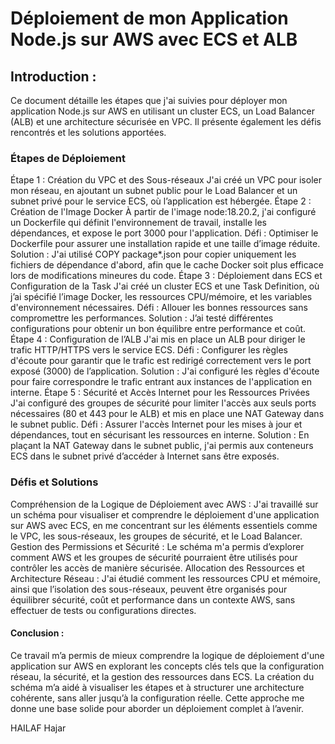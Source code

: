 # Déploiement de mon Application Node.js sur AWS avec ECS et ALB

## Introduction :
Ce document détaille les étapes que j'ai suivies pour déployer mon application Node.js sur AWS en utilisant un cluster ECS, un Load Balancer (ALB) et une architecture sécurisée en VPC. Il présente également les défis rencontrés et les solutions apportées.

###  Étapes de Déploiement
Étape 1 : Création du VPC et des Sous-réseaux
J'ai créé un VPC pour isoler mon réseau, en ajoutant un subnet public pour le Load Balancer et un subnet privé pour le service ECS, où l’application est hébergée.
Étape 2 : Création de l'Image Docker
À partir de l'image node:18.20.2, j'ai configuré un Dockerfile qui définit l'environnement de travail, installe les dépendances, et expose le port 3000 pour l'application.
Défi : Optimiser le Dockerfile pour assurer une installation rapide et une taille d’image réduite.
Solution : J'ai utilisé COPY package*.json pour copier uniquement les fichiers de dépendance d'abord, afin que le cache Docker soit plus efficace lors de modifications mineures du code.
Étape 3 : Déploiement dans ECS et Configuration de la Task
J'ai créé un cluster ECS et une Task Definition, où j’ai spécifié l’image Docker, les ressources CPU/mémoire, et les variables d'environnement nécessaires.
Défi : Allouer les bonnes ressources sans compromettre les performances.
Solution : J’ai testé différentes configurations pour obtenir un bon équilibre entre performance et coût.
Étape 4 : Configuration de l’ALB
J'ai mis en place un ALB pour diriger le trafic HTTP/HTTPS vers le service ECS.
Défi : Configurer les règles d'écoute pour garantir que le trafic est redirigé correctement vers le port exposé (3000) de l’application.
Solution : J'ai configuré les règles d'écoute pour faire correspondre le trafic entrant aux instances de l'application en interne.
Étape 5 : Sécurité et Accès Internet pour les Ressources Privées
J'ai configuré des groupes de sécurité pour limiter l'accès aux seuls ports nécessaires (80 et 443 pour le ALB) et mis en place une NAT Gateway dans le subnet public.
Défi : Assurer l'accès Internet pour les mises à jour et dépendances, tout en sécurisant les ressources en interne.
Solution : En plaçant la NAT Gateway dans le subnet public, j'ai permis aux conteneurs ECS dans le subnet privé d’accéder à Internet sans être exposés.


### Défis et Solutions
Compréhension de la Logique de Déploiement avec AWS : J'ai travaillé sur un schéma pour visualiser et comprendre le déploiement d'une application sur AWS avec ECS, en me concentrant sur les éléments essentiels comme le VPC, les sous-réseaux, les groupes de sécurité, et le Load Balancer.
Gestion des Permissions et Sécurité : Le schéma m'a permis d’explorer comment AWS et les groupes de sécurité pourraient être utilisés pour contrôler les accès de manière sécurisée.
Allocation des Ressources et Architecture Réseau : J'ai étudié comment les ressources CPU et mémoire, ainsi que l’isolation des sous-réseaux, peuvent être organisés pour équilibrer sécurité, coût et performance dans un contexte AWS, sans effectuer de tests ou configurations directes.

#### Conclusion :
Ce travail m’a permis de mieux comprendre la logique de déploiement d'une application sur AWS en explorant les concepts clés tels que la configuration réseau, la sécurité, et la gestion des ressources dans ECS. La création du schéma m’a aidé à visualiser les étapes et à structurer une architecture cohérente, sans aller jusqu’à la configuration réelle. Cette approche me donne une base solide pour aborder un déploiement complet à l’avenir.

HAILAF Hajar
